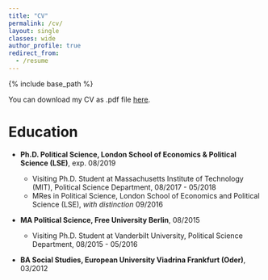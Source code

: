 ```yaml
---
title: "CV"
permalink: /cv/
layout: single
classes: wide
author_profile: true
redirect_from:
  - /resume
---
```


{% include base_path %}

You can download my CV as .pdf file [here](https://www.dropbox.com/s/m827jbqism97hgp/CV_EN_full_web.pdf?dl=0).

Education
======
* **Ph.D. Political Science, London School of Economics & Political Science (LSE)**, exp. 08/2019
  * Visiting Ph.D. Student at Massachusetts Institute of Technology (MIT), Political Science Department, 08/2017 - 05/2018 
  * MRes in Political Science, London School of Economics and Political Science (LSE), _with distinction_ 09/2016
 
* **MA Political Science, Free University Berlin**, 08/2015
  * Visiting Ph.D. Student at Vanderbilt University, Political Science Department,  08/2015 - 05/2016
  
* **BA Social Studies, European University Viadrina Frankfurt (Oder)**, 03/2012
